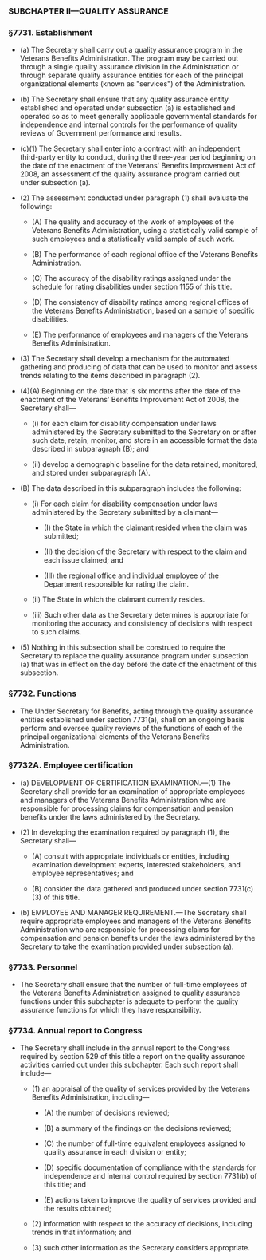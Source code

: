 ### SUBCHAPTER II—QUALITY ASSURANCE

### §7731. Establishment
* (a) The Secretary shall carry out a quality assurance program in the Veterans Benefits Administration. The program may be carried out through a single quality assurance division in the Administration or through separate quality assurance entities for each of the principal organizational elements (known as "services") of the Administration.

* (b) The Secretary shall ensure that any quality assurance entity established and operated under subsection (a) is established and operated so as to meet generally applicable governmental standards for independence and internal controls for the performance of quality reviews of Government performance and results.

* (c)(1) The Secretary shall enter into a contract with an independent third-party entity to conduct, during the three-year period beginning on the date of the enactment of the Veterans' Benefits Improvement Act of 2008, an assessment of the quality assurance program carried out under subsection (a).

* (2) The assessment conducted under paragraph (1) shall evaluate the following:

  * (A) The quality and accuracy of the work of employees of the Veterans Benefits Administration, using a statistically valid sample of such employees and a statistically valid sample of such work.

  * (B) The performance of each regional office of the Veterans Benefits Administration.

  * (C) The accuracy of the disability ratings assigned under the schedule for rating disabilities under section 1155 of this title.

  * (D) The consistency of disability ratings among regional offices of the Veterans Benefits Administration, based on a sample of specific disabilities.

  * (E) The performance of employees and managers of the Veterans Benefits Administration.


* (3) The Secretary shall develop a mechanism for the automated gathering and producing of data that can be used to monitor and assess trends relating to the items described in paragraph (2).

* (4)(A) Beginning on the date that is six months after the date of the enactment of the Veterans' Benefits Improvement Act of 2008, the Secretary shall—

  * (i) for each claim for disability compensation under laws administered by the Secretary submitted to the Secretary on or after such date, retain, monitor, and store in an accessible format the data described in subparagraph (B); and

  * (ii) develop a demographic baseline for the data retained, monitored, and stored under subparagraph (A).


* (B) The data described in this subparagraph includes the following:

  * (i) For each claim for disability compensation under laws administered by the Secretary submitted by a claimant—

    * (I) the State in which the claimant resided when the claim was submitted;

    * (II) the decision of the Secretary with respect to the claim and each issue claimed; and

    * (III) the regional office and individual employee of the Department responsible for rating the claim.


  * (ii) The State in which the claimant currently resides.

  * (iii) Such other data as the Secretary determines is appropriate for monitoring the accuracy and consistency of decisions with respect to such claims.


* (5) Nothing in this subsection shall be construed to require the Secretary to replace the quality assurance program under subsection (a) that was in effect on the day before the date of the enactment of this subsection.

### §7732. Functions
* The Under Secretary for Benefits, acting through the quality assurance entities established under section 7731(a), shall on an ongoing basis perform and oversee quality reviews of the functions of each of the principal organizational elements of the Veterans Benefits Administration.

### §7732A. Employee certification
* (a) DEVELOPMENT OF CERTIFICATION EXAMINATION.—(1) The Secretary shall provide for an examination of appropriate employees and managers of the Veterans Benefits Administration who are responsible for processing claims for compensation and pension benefits under the laws administered by the Secretary.

* (2) In developing the examination required by paragraph (1), the Secretary shall—

  * (A) consult with appropriate individuals or entities, including examination development experts, interested stakeholders, and employee representatives; and

  * (B) consider the data gathered and produced under section 7731(c)(3) of this title.


* (b) EMPLOYEE AND MANAGER REQUIREMENT.—The Secretary shall require appropriate employees and managers of the Veterans Benefits Administration who are responsible for processing claims for compensation and pension benefits under the laws administered by the Secretary to take the examination provided under subsection (a).

### §7733. Personnel
* The Secretary shall ensure that the number of full-time employees of the Veterans Benefits Administration assigned to quality assurance functions under this subchapter is adequate to perform the quality assurance functions for which they have responsibility.

### §7734. Annual report to Congress
* The Secretary shall include in the annual report to the Congress required by section 529 of this title a report on the quality assurance activities carried out under this subchapter. Each such report shall include—

  * (1) an appraisal of the quality of services provided by the Veterans Benefits Administration, including—

    * (A) the number of decisions reviewed;

    * (B) a summary of the findings on the decisions reviewed;

    * (C) the number of full-time equivalent employees assigned to quality assurance in each division or entity;

    * (D) specific documentation of compliance with the standards for independence and internal control required by section 7731(b) of this title; and

    * (E) actions taken to improve the quality of services provided and the results obtained;


  * (2) information with respect to the accuracy of decisions, including trends in that information; and

  * (3) such other information as the Secretary considers appropriate.